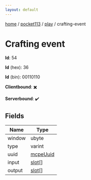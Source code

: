 ```yaml
---
layout: default
---
```


[home](/)  /  [pocket113](/protocol/pocket113)  /  [play](/protocol/pocket113/play)  /  crafting-event

# Crafting event

**Id**: 54

**Id** (hex): 36

**Id** (bin): 00110110

**Clientbound**: ✖️

**Serverbound**: ✔️

## Fields

Name | Type
---|---
window | ubyte
type | varint
uuid | [mcpeUuid](/protocol/pocket113/types/mcpe-uuid)
input | [slot](/protocol/pocket113/types/slot)[]
output | [slot](/protocol/pocket113/types/slot)[]
